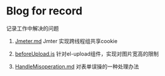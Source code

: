 # Blog for record
  记录工作中解决的问题
  1. [Jmeter.md](https://github.com/FreezingRiver/Blog/blob/master/Jmeter.md)
     Jmter 实现跨线程组共享cookie

  2. [beforeUpload.js](https://github.com/FreezingRiver/Blog/blob/master/beforeUpload.js)
     针对el-upload组件，实现对图片宽高的限制

  3. [HandleMisoperation.md](https://github.com/FreezingRiver/Blog/blob/master/HandleMisoperation.md)
     对表单误操的一种处理办法
